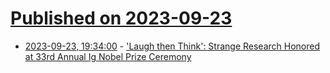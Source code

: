 # [Published on 2023-09-23](index.md)

* [2023-09-23, 19:34:00](https://science.slashdot.org/story/23/09/23/190246/laugh-then-think-strange-research-honored-at-33rd-annual-ig-nobel-prize-ceremony?utm_source=rss1.0mainlinkanon&utm_medium=feed) - ['Laugh then Think':  Strange Research Honored at 33rd Annual Ig Nobel Prize Ceremony](https://science.slashdot.org/story/23/09/23/190246/laugh-then-think-strange-research-honored-at-33rd-annual-ig-nobel-prize-ceremony?utm_source=rss1.0mainlinkanon&utm_medium=feed)
